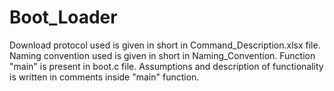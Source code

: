 # Boot_Loader
Download protocol used is given in short in Command_Description.xlsx file.
Naming convention used is given in short in Naming_Convention.
Function "main" is present in boot.c file.
Assumptions and description of functionality is written in comments inside "main" function.
